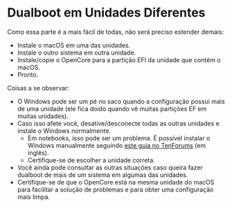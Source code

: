 # Dualboot em Unidades Diferentes

Como essa parte é a mais fácil de todas, não será preciso estender demais:

* Instale o macOS em uma das unidades.
* Instale o outro sistema em outra unidade.
* Instale/copie o OpenCore para a partição EFI da unidade que contém o macOS.
* Pronto.

Coisas a se observar:

* O Windows pode ser um pé no saco quando a configuração possui mais de uma unidade (ele fica doido quando vê muitas partições EF em muitas unidades).
* Caso isso afete você, desative/desconecte todas as outras unidades e instale o Windows normalmente.
  * Em notebooks, isso pode ser um problema. É possível instalar o Windows manualmente seguindo [este guia no TenForums](https://www.tenforums.com/tutorials/84331-apply-windows-image-using-dism-instead-clean-install.html) (em inglês).
  * Certifique-se de escolher a unidade correta.
* Você ainda pode consultar as outras situações caso queira fazer dualboot de mais de um sistema em algumas das unidades.
* Certifique-se de que o OpenCore está na mesma unidade do macOS para facilitar a solução de problemas e para obter uma configuração mais limpa.
